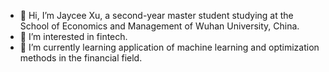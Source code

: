 - 👋 Hi, I’m Jaycee Xu, a second-year master student studying at the School of Economics and Management of Wuhan University, China. 
- 👀 I’m interested in fintech.
- 🌱 I’m currently learning application of machine learning and optimization methods in the financial field.


<!---
Jaycee085/Jaycee085 is a ✨ special ✨ repository because its `README.md` (this file) appears on your GitHub profile.
You can click the Preview link to take a look at your changes.
--->
